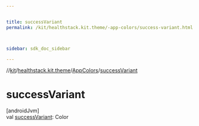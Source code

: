 ```yaml
---


title: successVariant
permalink: /kit/healthstack.kit.theme/-app-colors/success-variant.html



sidebar: sdk_doc_sidebar

---
```



//[kit](/kit.html)/[healthstack.kit.theme](../index.html)/[AppColors](index.html)/[successVariant](success-variant.html)



# successVariant



[androidJvm]\
val [successVariant](success-variant.html): Color






